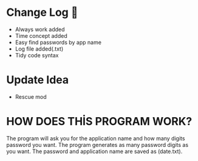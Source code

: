 # Change Log :rocket:
- Always work added
- Time concept added
- Easy find passwords by app name
- Log file added(.txt)
- Tidy code syntax

# Update Idea
- Rescue mod
# HOW DOES THİS PROGRAM WORK?

The program will ask you for the application name and how many 
digits password you want. The program generates as many password digits as you want.
The password and application name are saved as (date.txt).
